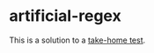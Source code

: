 # artificial-regex

This is a solution to a [take-home test](https://gist.github.com/pwm/b870dd983b8ee9213b2fc3e316244093).
